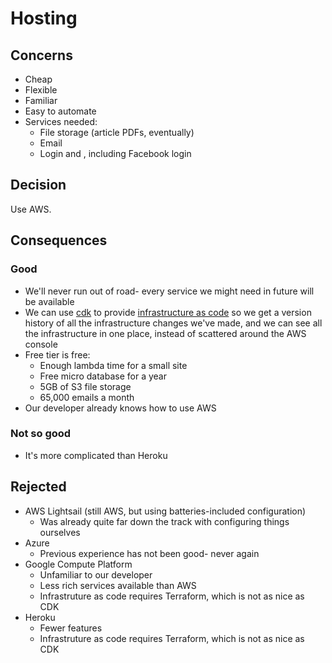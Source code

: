 # Hosting

## Concerns

* Cheap
* Flexible
* Familiar
* Easy to automate
* Services needed:
  * File storage (article PDFs, eventually)
  * Email
  * Login and , including Facebook login

## Decision

Use AWS.

## Consequences

### Good

* We'll never run out of road- every service we might need in future will be available
* We can use [cdk](./doc/adrs/deployment.md) to provide [infrastructure as code](https://en.wikipedia.org/wiki/Infrastructure_as_code)
  so we get a version history of all the infrastructure changes we've made, and we
  can see all the infrastructure in one place, instead of scattered around the AWS console
* Free tier is free:
  * Enough lambda time for a small site
  * Free micro database for a year
  * 5GB of S3 file storage
  * 65,000 emails a month
* Our developer already knows how to use AWS

### Not so good

* It's more complicated than Heroku 

## Rejected

* AWS Lightsail (still AWS, but using batteries-included configuration)
  * Was already quite far down the track with configuring things ourselves
* Azure 
  * Previous experience has not been good- never again
* Google Compute Platform
  * Unfamiliar to our developer
  * Less rich services available than AWS
  * Infrastruture as code requires Terraform, which is not as nice as CDK
* Heroku
  * Fewer features
  * Infrastruture as code requires Terraform, which is not as nice as CDK


